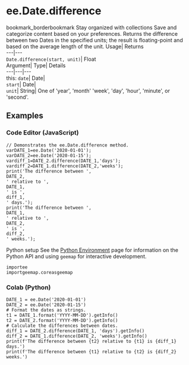  
#  ee.Date.difference 
bookmark_borderbookmark Stay organized with collections  Save and categorize content based on your preferences. 
Returns the difference between two Dates in the specified units; the result is floating-point and based on the average length of the unit. Usage| Returns  
---|---  
`Date.difference(start, unit)`| Float  
Argument| Type| Details  
---|---|---  
this: `date`| Date|   
`start`| Date|   
`unit`| String| One of 'year', 'month' 'week', 'day', 'hour', 'minute', or 'second'.  
## Examples
### Code Editor (JavaScript)
```
// Demonstrates the ee.Date.difference method.
varDATE_1=ee.Date('2020-01-01');
varDATE_2=ee.Date('2020-01-15');
vardiff_1=DATE_2.difference(DATE_1,'days');
vardiff_2=DATE_1.difference(DATE_2,'weeks');
print('The difference between ',
DATE_2,
' relative to ',
DATE_1,
' is ',
diff_1,
' days.');
print('The difference between ',
DATE_1,
' relative to ',
DATE_2,
' is ',
diff_2,
' weeks.');
```

Python setup
See the [ Python Environment](https://developers.google.com/earth-engine/guides/python_install) page for information on the Python API and using `geemap` for interactive development.
```
importee
importgeemap.coreasgeemap
```

### Colab (Python)
```
DATE_1 = ee.Date('2020-01-01')
DATE_2 = ee.Date('2020-01-15')
# Format the dates as strings.
t1 = DATE_1.format('YYYY-MM-DD').getInfo()
t2 = DATE_2.format('YYYY-MM-DD').getInfo()
# Calculate the differences between dates.
diff_1 = DATE_2.difference(DATE_1, 'days').getInfo()
diff_2 = DATE_1.difference(DATE_2, 'weeks').getInfo()
print(f'The difference between {t2} relative to {t1} is {diff_1} days.')
print(f'The difference between {t1} relative to {t2} is {diff_2} weeks.')
```

